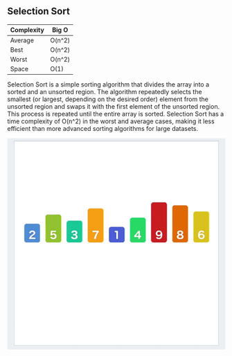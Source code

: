 
## Selection Sort

| Complexity | Big O        |
| ---------- | ------------ |
| Average    | O(n^2)       |
| Best       | O(n^2)       |
| Worst      | O(n^2)       |
| Space      | O(1)         |


Selection Sort is a simple sorting algorithm that divides the array into a sorted and an unsorted region. 
The algorithm repeatedly selects the smallest (or largest, depending on the desired order) element from the unsorted region and swaps it with the first element of the unsorted region. 
This process is repeated until the entire array is sorted. 
Selection Sort has a time complexity of O(n^2) in the worst and average cases, making it less efficient than more advanced sorting algorithms for large datasets.

![selection-sort](https://github.com/olexanax/Algoritms-and-data-structure/blob/main/assets/selection-sort-example.gif?raw=true)


